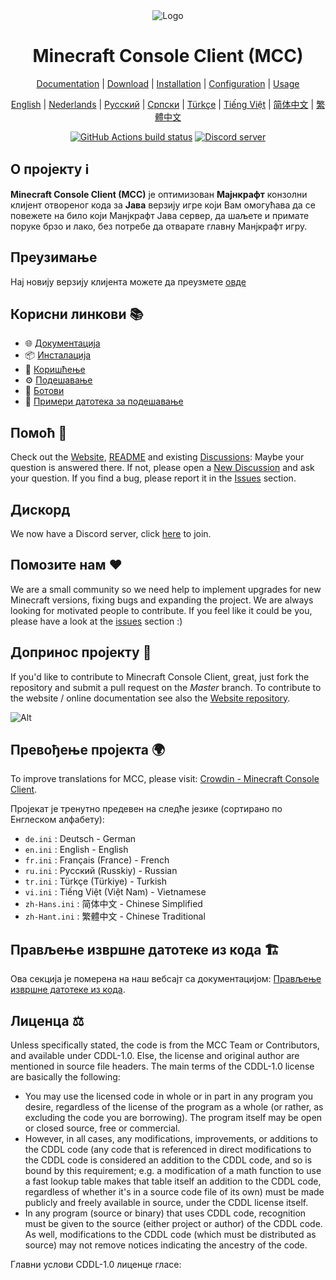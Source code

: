 <div align="center">

<img src="https://i.pics.rs/LLDhE.png" alt="Logo"/>

# Minecraft Console Client (MCC)

[Documentation](https://mccteam.github.io/) | [Download](#download) | [Installation](https://mccteam.github.io/guide/installation.html) | [Configuration](https://mccteam.github.io/guide/configuration.html) | [Usage](https://mccteam.github.io/guide/usage.html)

</div>

<div align="center">

[English](https://github.com/MCCTeam/Minecraft-Console-Client/blob/master/README.md) | [Nederlands](https://github.com/MCCTeam/Minecraft-Console-Client/blob/master/README/README-Dutch.md) | [Русский](https://github.com/MCCTeam/Minecraft-Console-Client/blob/master/README/README-Russian.md) | [Српски](https://github.com/MCCTeam/Minecraft-Console-Client/blob/master/README/README-Serbian_Cyrillic.md) | [Türkçe](https://github.com/MCCTeam/Minecraft-Console-Client/blob/master/README/README-Turkish.md) | [Tiếng Việt](https://github.com/MCCTeam/Minecraft-Console-Client/blob/master/README/README-Vietnamese.md) | [简体中文](https://github.com/MCCTeam/Minecraft-Console-Client/blob/master/README/README-Chinese_Simplified.md) | [繁體中文](https://github.com/MCCTeam/Minecraft-Console-Client/blob/master/README/README-Chinese_Traditional.md)

</div>

<div align="center">

[![GitHub Actions build status](https://github.com/MCCTeam/Minecraft-Console-Client/actions/workflows/build-and-release.yml/badge.svg)](https://github.com/MCCTeam/Minecraft-Console-Client/releases/latest) <a href="https://discord.gg/sfBv4TtpC9"><img src="https://img.shields.io/discord/1018553894831403028?color=5865F2&logo=discord&logoColor=white" alt="Discord server" /></a>

</div>

## **О пројекту ℹ️**

**Minecraft Console Client (MCC)** је оптимизован **Мајнкрафт** конзолни клијент отвореног кода за **Јава** верзију игре који Вам омогућава да се повежете на било који Манјкрафт Јава сервер, да шаљете и примате поруке брзо и лако, без потребе да отварате главну Манјкрафт игру.

## Преузимање

Нај новију верзију клијента можете да преузмете [овде](https://github.com/MCCTeam/Minecraft-Console-Client/releases/latest)

## Корисни линкови 📚

-   🌐 [Документација](https://mccteam.github.io/)
-   📦 [Инсталација](https://mccteam.github.io/guide/installation.html)
-   📖 [Коришћење](https://mccteam.github.io/guide/usage.html)
-   ⚙️ [Подешавање](https://mccteam.github.io/guide/configuration.html)
-   🤖 [Ботови](https://mccteam.github.io/guide/chat-bots.html)
-   📝 [Примери датотека за подешавање](MinecraftClient/config/)

## Помоћ 🙋

Check out the [Website](https://mccteam.github.io/), [README](https://github.com/MCCTeam/Minecraft-Console-Client/tree/master/MinecraftClient/config#minecraft-console-client-user-manual) and existing [Discussions](https://github.com/MCCTeam/Minecraft-Console-Client/discussions): Maybe your question is answered there. If not, please open a [New Discussion](https://github.com/MCCTeam/Minecraft-Console-Client/discussions/new) and ask your question. If you find a bug, please report it in the [Issues](https://github.com/MCCTeam/Minecraft-Console-Client/issues) section.

## Дискорд

We now have a Discord server, click [here](https://discord.gg/sfBv4TtpC9) to join.

## Помозите нам ❤️

We are a small community so we need help to implement upgrades for new Minecraft versions, fixing bugs and expanding the project. We are always looking for motivated people to contribute. If you feel like it could be you, please have a look at the [issues](https://github.com/MCCTeam/Minecraft-Console-Client/issues?q=is%3Aissue+is%3Aopen+label%3Awaiting-for%3Acontributor) section :)

## Допринос пројекту 📝

If you'd like to contribute to Minecraft Console Client, great, just fork the repository and submit a pull request on the _Master_ branch. To contribute to the website / online documentation see also the [Website repository](https://github.com/MCCTeam/MCCTeam.github.io).

![Alt](https://repobeats.axiom.co/api/embed/c8a6c7c47fde8fcbe3727a21eab46e6b39dff60d.svg "Repobeats analytics image")

## Превођење пројекта 🌍

To improve translations for MCC, please visit: [Crowdin - Minecraft Console Client](https://crwd.in/minecraft-console-client).

Пројекат је тренутно предевен на следће језике (сортирано по Енглеском алфабету):
  * `de.ini` : Deutsch - German
  * `en.ini` : English - English
  * `fr.ini` : Français (France) - French
  * `ru.ini` : Русский (Russkiy) - Russian
  * `tr.ini` : Türkçe (Türkiye) - Turkish
  * `vi.ini` : Tiếng Việt (Việt Nam) - Vietnamese
  * `zh-Hans.ini` : 简体中文 - Chinese Simplified
  * `zh-Hant.ini` : 繁體中文 - Chinese Traditional

## Прављење извршне датотеке из кода 🏗️

Ова секција је померена на наш вебсајт са документацијом: [Прављење извршне датотеке из кода](https://mccteam.github.io/guide/installation.html#building-from-the-source-code).

## Лиценца ⚖️

Unless specifically stated, the code is from the MCC Team or Contributors, and available under CDDL-1.0. Else, the license and original author are mentioned in source file headers. The main terms of the CDDL-1.0 license are basically the following:

-   You may use the licensed code in whole or in part in any program you desire, regardless of the license of the program as a whole (or rather, as excluding the code you are borrowing). The program itself may be open or closed source, free or commercial.
-   However, in all cases, any modifications, improvements, or additions to the CDDL code (any code that is referenced in direct modifications to the CDDL code is considered an addition to the CDDL code, and so is bound by this requirement; e.g. a modification of a math function to use a fast lookup table makes that table itself an addition to the CDDL code, regardless of whether it's in a source code file of its own) must be made publicly and freely available in source, under the CDDL license itself.
-   In any program (source or binary) that uses CDDL code, recognition must be given to the source (either project or author) of the CDDL code. As well, modifications to the CDDL code (which must be distributed as source) may not remove notices indicating the ancestry of the code.

Главни услови CDDL-1.0 лиценце гласе:
